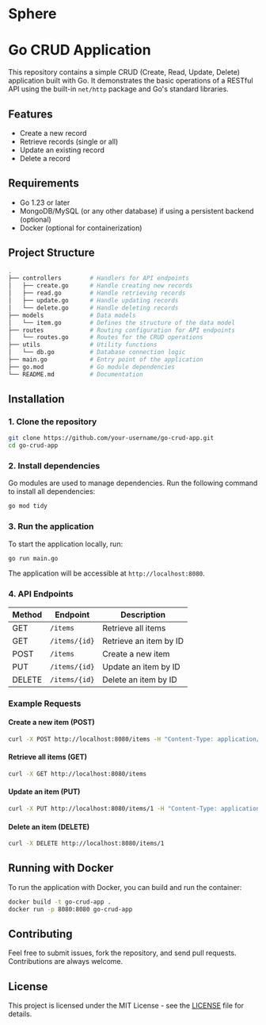# Sphere

# Go CRUD Application

This repository contains a simple CRUD (Create, Read, Update, Delete) application built with Go. It demonstrates the basic operations of a RESTful API using the built-in `net/http` package and Go's standard libraries.

## Features

- Create a new record
- Retrieve records (single or all)
- Update an existing record
- Delete a record

## Requirements

- Go 1.23 or later
- MongoDB/MySQL (or any other database) if using a persistent backend (optional)
- Docker (optional for containerization)

## Project Structure

```bash
.
├── controllers        # Handlers for API endpoints
│   ├── create.go      # Handle creating new records
│   ├── read.go        # Handle retrieving records
│   ├── update.go      # Handle updating records
│   └── delete.go      # Handle deleting records
├── models             # Data models
│   └── item.go        # Defines the structure of the data model
├── routes             # Routing configuration for API endpoints
│   └── routes.go      # Routes for the CRUD operations
├── utils              # Utility functions
│   └── db.go          # Database connection logic
├── main.go            # Entry point of the application
├── go.mod             # Go module dependencies
└── README.md          # Documentation
```

## Installation

### 1. Clone the repository

```bash
git clone https://github.com/your-username/go-crud-app.git
cd go-crud-app
```

### 2. Install dependencies

Go modules are used to manage dependencies. Run the following command to install all dependencies:

```bash
go mod tidy
```

### 3. Run the application

To start the application locally, run:

```bash
go run main.go
```

The application will be accessible at `http://localhost:8080`.

### 4. API Endpoints

| Method | Endpoint         | Description               |
|--------|------------------|---------------------------|
| GET    | `/items`         | Retrieve all items        |
| GET    | `/items/{id}`    | Retrieve an item by ID    |
| POST   | `/items`         | Create a new item         |
| PUT    | `/items/{id}`    | Update an item by ID      |
| DELETE | `/items/{id}`    | Delete an item by ID      |

### Example Requests

#### Create a new item (POST)

```bash
curl -X POST http://localhost:8080/items -H "Content-Type: application/json" -d '{"name": "Item 1", "description": "This is item 1"}'
```

#### Retrieve all items (GET)

```bash
curl -X GET http://localhost:8080/items
```

#### Update an item (PUT)

```bash
curl -X PUT http://localhost:8080/items/1 -H "Content-Type: application/json" -d '{"name": "Updated Item 1", "description": "Updated description"}'
```

#### Delete an item (DELETE)

```bash
curl -X DELETE http://localhost:8080/items/1
```

## Running with Docker

To run the application with Docker, you can build and run the container:

```bash
docker build -t go-crud-app .
docker run -p 8080:8080 go-crud-app
```

## Contributing

Feel free to submit issues, fork the repository, and send pull requests. Contributions are always welcome.

## License

This project is licensed under the MIT License - see the [LICENSE](LICENSE) file for details.

